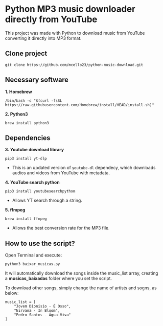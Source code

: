 # Python MP3 music downloader directly from YouTube

This project was made with Python to download music from YouTube converting it directly into MP3 format.

## Clone project

```
git clone https://github.com/mcello23/python-music-download.git
```

## Necessary software

<b>1. Homebrew</b>

```
/bin/bash -c "$(curl -fsSL https://raw.githubusercontent.com/Homebrew/install/HEAD/install.sh)"
```

<b>2. Python3</b>

```
brew install python3
```

## Dependencies

<b>3. Youtube download library</b>

```
pip3 install yt-dlp
```

- This is an updated version of ```youtube-dl``` dependecy, which downloads audios and videos from YouTube with metadata.
 
<b>4. YouTube search python</b>

```
pip3 install youtubesearchpython
```

- Allows YT search through a string.

<b>5. ffmpeg</b>
```
brew install ffmpeg
```

- Allows the best conversion rate for the MP3 file.

## How to use the script?

Open Terminal and execute:

```
python3 baixar_musicas.py
```

It will automatically download the songs inside the music_list array, creating a <b>musicas_baixadas</b> folder where you set the script.

To download other songs, simply change the name of artists and sogns, as below:

```
music_list = [
    "Jovem Dionisio - É Osso",
    "Nirvana - In Bloom",
    "Pedro Santos - Água Viva"
]
```
